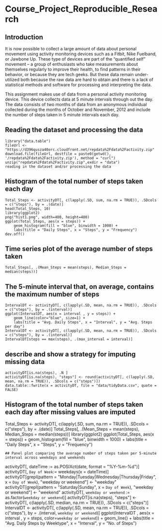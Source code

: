 # Course_Project_Reproducible_Research
## Introduction
It is now possible to collect a large amount of data about personal movement using activity monitoring devices such as a Fitbit, Nike Fuelband, or Jawbone Up. These
type of devices are part of the “quantified self” movement – a group of enthusiasts who take measurements about themselves regularly to improve their health, to find
patterns in their behavior, or because they are tech geeks. But these data remain under-utilized both because the raw data are hard to obtain and there is a lack of
statistical methods and software for processing and interpreting the data.

This assignment makes use of data from a personal activity monitoring device. This device collects data at 5 minute intervals through out the day. The data consists
of two months of data from an anonymous individual collected during the months of October and November, 2012 and include the number of steps taken in 5 minute 
intervals each day.

## Reading the dataset and processing the data
```
library("data.table")
fileUrl <- "https://d396qusza40orc.cloudfront.net/repdata%2Fdata%2Factivity.zip"
download.file(fileUrl, destfile = paste0(getwd(), '/repdata%2Fdata%2Factivity.zip'), method = "curl")
unzip("repdata%2Fdata%2Factivity.zip",exdir = "data")
reading in the dataset and/or processing the data
```

## Histogram of the total number of steps taken each day
```
Total_Steps <- activityDT[, c(lapply(.SD, sum, na.rm = TRUE)), .SDcols = c("steps"), by = .(date)] 
head(Total_Steps, 10)
library(ggplot2)
png("hist1.png", width=480, height=480)
ggplot(Total_Steps, aes(x = steps)) +
    geom_histogram(fill = "blue", binwidth = 1000) +
    labs(title = "Daily Steps", x = "Steps", y = "Frequency")
dev.off()
```

## Time series plot of the average number of steps taken
```
Total_Steps[, .(Mean_Steps = mean(steps), Median_Steps = median(steps))]
```

## The 5-minute interval that, on average, contains the maximum number of steps
```
IntervalDT <- activityDT[, c(lapply(.SD, mean, na.rm = TRUE)), .SDcols = c("steps"), by = .(interval)] 
ggplot(IntervalDT, aes(x = interval , y = steps)) +
    geom_line(color="blue", size=1) +
    labs(title = "Avg. Daily Steps", x = "Interval", y = "Avg. Steps per day")
IntervalDT <- activityDT[, c(lapply(.SD, mean, na.rm = TRUE)), .SDcols = c("steps"), by = .(interval)] 
IntervalDT[steps == max(steps), .(max_interval = interval)]
```

## describe and show a strategy for imputing missing data
```
activityDT[is.na(steps), .N ]
activityDT[is.na(steps), "steps"] <- round(activityDT[, c(lapply(.SD, mean, na.rm = TRUE)), .SDcols = c("steps")])
data.table::fwrite(x = activityDT, file = "data/tidyData.csv", quote = FALSE)
```

## Histogram of the total number of steps taken each day after missing values are imputed
Total_Steps <- activityDT[, c(lapply(.SD, sum, na.rm = TRUE)), .SDcols = c("steps"), by = .(date)]
Total_Steps[, .(Mean_Steps = mean(steps), Median_Steps = median(steps))]
library(ggplot2)
ggplot(Total_Steps, aes(x = steps)) +
    geom_histogram(fill = "blue", binwidth = 1000) +
    labs(title = "Daily Steps", x = "Steps", y = "Frequency")
```
## Panel plot comparing the average number of steps taken per 5-minute interval across weekdays and weekends
```
activityDT[, dateTime := as.POSIXct(date, format = "%Y-%m-%d")]
activityDT[, `Day of Week`:= weekdays(x = dateTime)]
activityDT[grepl(pattern = "Monday|Tuesday|Wednesday|Thursday|Friday", x = `Day of Week`), "weekday or weekend"] <- "weekday"
activityDT[grepl(pattern = "Saturday|Sunday", x = `Day of Week`), "weekday or weekend"] <- "weekend"
activityDT[, `weekday or weekend` := as.factor(`weekday or weekend`)]
activityDT[is.na(steps), "steps"] <- activityDT[, c(lapply(.SD, median, na.rm = TRUE)), .SDcols = c("steps")]
IntervalDT <- activityDT[, c(lapply(.SD, mean, na.rm = TRUE)), .SDcols = c("steps"), by = .(interval, `weekday or weekend`)] 
ggplot(IntervalDT , aes(x = interval , y = steps, color=`weekday or weekend`)) + geom_line() + labs(title = "Avg. Daily Steps by Weektype", x = "Interval", y = "No. of Steps")
```
